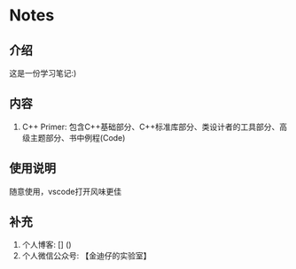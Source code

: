 # Notes
## 介绍
这是一份学习笔记:)

## 内容
1. C++ Primer: 包含C++基础部分、C++标准库部分、类设计者的工具部分、高级主题部分、书中例程(Code)

## 使用说明
随意使用，vscode打开风味更佳

## 补充
1. 个人博客: [] ()
2. 个人微信公众号: 【金迪仔的实验室】
